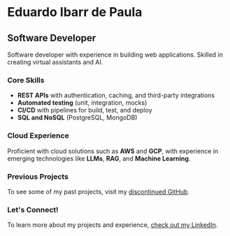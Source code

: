 # Eduardo Ibarr de Paula

## Software Developer

Software developer with experience in building web applications. Skilled in creating virtual assistants and AI.

### Core Skills

- **REST APIs** with authentication, caching, and third-party integrations  
- **Automated testing** (unit, integration, mocks)  
- **CI/CD** with pipelines for build, test, and deploy  
- **SQL and NoSQL** (PostgreSQL, MongoDB)  

### Cloud Experience

Proficient with cloud solutions such as **AWS** and **GCP**, with experience in emerging technologies like **LLMs**, **RAG**, and **Machine Learning**.

### Previous Projects

To see some of my past projects, visit my [discontinued GitHub](https://github.com/eduardo-ibarr).

### Let's Connect!

To learn more about my projects and experience, [check out my LinkedIn](https://linkedin.com/in/eduardo-ibarr).
